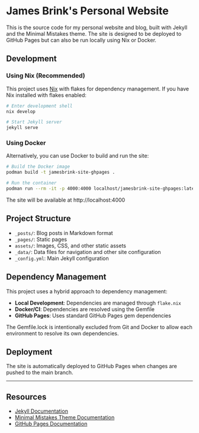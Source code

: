 # James Brink's Personal Website

This is the source code for my personal website and blog, built with Jekyll and the Minimal Mistakes theme. The site is designed to be deployed to GitHub Pages but can also be run locally using Nix or Docker.

## Development

### Using Nix (Recommended)

This project uses [Nix](https://nixos.org/) with flakes for dependency management. If you have Nix installed with flakes enabled:

```bash
# Enter development shell
nix develop

# Start Jekyll server
jekyll serve
```

### Using Docker

Alternatively, you can use Docker to build and run the site:

```bash
# Build the Docker image
podman build -t jamesbrink-site-ghpages .

# Run the container
podman run --rm -it -p 4000:4000 localhost/jamesbrink-site-ghpages:latest
```

The site will be available at http://localhost:4000

## Project Structure

- `_posts/`: Blog posts in Markdown format
- `_pages/`: Static pages
- `assets/`: Images, CSS, and other static assets
- `_data/`: Data files for navigation and other site configuration
- `_config.yml`: Main Jekyll configuration

## Dependency Management

This project uses a hybrid approach to dependency management:

- **Local Development**: Dependencies are managed through `flake.nix`
- **Docker/CI**: Dependencies are resolved using the Gemfile
- **GitHub Pages**: Uses standard GitHub Pages gem dependencies

The Gemfile.lock is intentionally excluded from Git and Docker to allow each environment to resolve its own dependencies.

## Deployment

The site is automatically deployed to GitHub Pages when changes are pushed to the main branch.

---

## Resources

- [Jekyll Documentation](https://jekyllrb.com/docs/)
- [Minimal Mistakes Theme Documentation](https://mmistakes.github.io/minimal-mistakes/docs/configuration/)
- [GitHub Pages Documentation](https://docs.github.com/en/pages)
